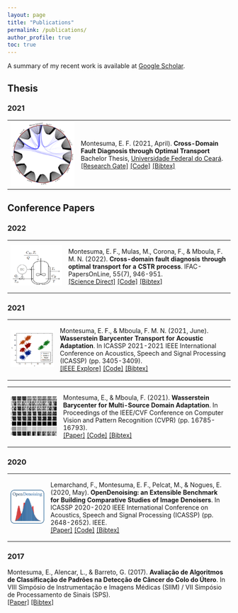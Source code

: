 ```yaml
---
layout: page
title: "Publications"
permalink: /publications/
author_profile: true
toc: true
---
```


A summary of my recent work is available at [Google Scholar](https://scholar.google.com.br/citations?user=elSROdcAAAAJ&hl=en).

## Thesis

### 2021

<table cellspacing="10">
<tr>
    <td>
        <img src=    
        "../files/cdfd_ot.png" height="auto" width="500"  
        alt="image">
    </td>
    <td>  
        <p>
            Montesuma, E. F. (2021, April). <b>Cross-Domain Fault Diagnosis through Optimal Transport</b> Bachelor Thesis, <a href="https://www.ufc.br/">Universidade Federal do Ceará</a>.
            <br>
            <a href="https://www.researchgate.net/publication/354664416_Cross-Domain_Fault_Diagnosis_Through_Optimal_Transport">[Research Gate]</a> <a href="https://github.com/eddardd/CrossDomainFaultDiagnosis">[Code]</a> <a href="https://eddardd.github.io/files/Papers/montesuma2021crossdomain.bibtex">[Bibtex]</a>
        </p>
    </td>
</tr>
</table>

## Conference Papers

### 2022

<table cellspacing="10">
<tr>
    <td>
        <img src=    
        "../files/cstr.png" height="auto" width="500"  
        alt="image">
    </td>
    <td>  
        <p>
            Montesuma, E. F., Mulas, M., Corona, F., & Mboula, F. M. N. (2022). <b>Cross-domain fault diagnosis through optimal transport for a CSTR process</b>. IFAC-PapersOnLine, 55(7), 946-951.
            <br>
            <a href="https://www.sciencedirect.com/science/article/pii/S2405896322009727">[Science Direct]</a> <a href="https://github.com/eddardd/CrossDomainFaultDiagnosis">[Code]</a> <a href="https://raw.githubusercontent.com/eddardd/my-personal-blog/master/files/papers/montesuma2022cdfd.bibtex">[Bibtex]</a>
        </p>
    </td>
</tr>
</table>

### 2021

<table cellspacing="10">
<tr>
    <td>
        <img src=    
        "../files/wbt.png" height="auto" width="500"  
        alt="image">
    </td>
    <td>  
        <p>
            Montesuma, E. F., & Mboula, F. M. N. (2021, June). <b>Wasserstein Barycenter Transport for Acoustic Adaptation</b>. In ICASSP 2021-2021 IEEE International Conference on Acoustics, Speech and Signal Processing (ICASSP) (pp. 3405-3409).
            <br>
            <a href="https://ieeexplore.ieee.org/document/9414199">[IEEE Explore]</a> <a href="https://github.com/eddardd/WBTransport">[Code]</a> <a href="https://raw.githubusercontent.com/eddardd/eddardd.github.io/master/files/papers/wbt2021icassp.bibtex">[Bibtex]</a>
        </p>
    </td>
</tr>
</table>

<table cellspacing="10">
<tr>
    <td>
        <img src=    
        "../files/wbt2.png" height="auto" width="500"  
        alt="image">
    </td>
    <td>  
        <p>
            Montesuma, E., & Mboula, F. (2021). <b>Wasserstein Barycenter for Multi-Source Domain Adaptation</b>. In Proceedings of the IEEE/CVF Conference on Computer Vision and Pattern Recognition (CVPR) (pp. 16785-16793).
            <br>
            <a href="https://openaccess.thecvf.com/content/CVPR2021/papers/Montesuma_Wasserstein_Barycenter_for_Multi-Source_Domain_Adaptation_CVPR_2021_paper.pdf">[Paper]</a> <a href="https://github.com/eddardd/WBTransport">[Code]</a> <a href="https://raw.githubusercontent.com/eddardd/eddardd.github.io/master/files/papers/wbt2021cvpr.bibtex">[Bibtex]</a>
        </p>
    </td>
</tr>
</table>

### 2020


<table cellspacing="10">
<tr>
    <td>
        <img src=    
        "../files/opendenoising.png" height="auto" width="500"  
        alt="image">
    </td>
    <td>  
        <p>
            Lemarchand, F., Montesuma, E. F., Pelcat, M., & Nogues, E. (2020, May). <b>OpenDenoising: an Extensible Benchmark for Building Comparative Studies of Image Denoisers</b>. In ICASSP 2020-2020 IEEE International Conference on Acoustics, Speech and Signal Processing (ICASSP) (pp. 2648-2652). IEEE.
            <br>
            <a href="https://arxiv.org/pdf/1910.08328.pdf">[Paper]</a> <a href="https://github.com/opendenoising/opendenoising-benchmark">[Code]</a> <a href="https://eddardd.github.io/files/Papers/opendenoising.bibtex">[Bibtex]</a>
        </p>
    </td>
</tr>
</table>

### 2017

Montesuma, E., Alencar, L., & Barreto, G. (2017). __Avaliação de Algoritmos de Classificação de Padrões na Detecção de Câncer do Colo do Útero__. In VIII Simpósio de Instrumentação e Imagens Médicas (SIIM) / VII Simpósio de Processamento de Sinais (SPS).\
[[Paper]](https://eventos.ufabc.edu.br/siimsps/files/id74.pdf) [[Bibtex]](https://eddardd.github.io/files/Papers/siscolo.bibtex)